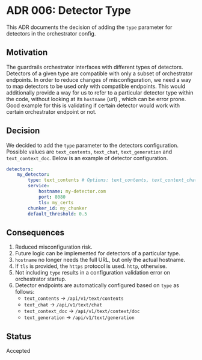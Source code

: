 # ADR 006: Detector Type

This ADR documents the decision of adding the `type` parameter for detectors in the orchestrator config.

## Motivation

The guardrails orchestrator interfaces with different types of detectors. 
Detectors of a given type are compatible with only a subset of orchestrator endpoints.
In order to reduce changes of misconfiguration, we need a way to map detectors to be used only with compatible endpoints. This would additionally provide a way for us to refer to a particular detector type within the code, without looking at its `hostname` (url) , which can be error prone. Good example for this is validating if certain detector would work with certain orchestrator endpoint or not.


## Decision

We decided to add the `type` parameter to the detectors configuration. 
Possible values are `text_contents`, `text_chat`, `text_generation` and `text_context_doc`.
Below is an example of detector configuration.

```yaml
detectors:
    my_detector:
        type: text_contents # Options: text_contents, text_context_chat, text_context_doc, text_generation
        service:
            hostname: my-detector.com
            port: 8080
            tls: my_certs
        chunker_id: my_chunker
        default_threshold: 0.5
```

## Consequences

1. Reduced misconfiguration risk.
2. Future logic can be implemented for detectors of a particular type.
3. `hostname` no longer needs the full URL, but only the actual hostname.
4. If `tls` is provided, the `https` protocol is used. `http`, otherwise.
5. Not including `type` results in a configuration validation error on orchestrator startup.
6. Detector endpoints are automatically configured based on `type` as follows:
    * `text_contents` -> `/api/v1/text/contents`
    * `text_chat` -> `/api/v1/text/chat`
    * `text_context_doc` -> `/api/v1/text/context/doc`
    * `text_generation` -> `/api/v1/text/generation`

## Status

Accepted
